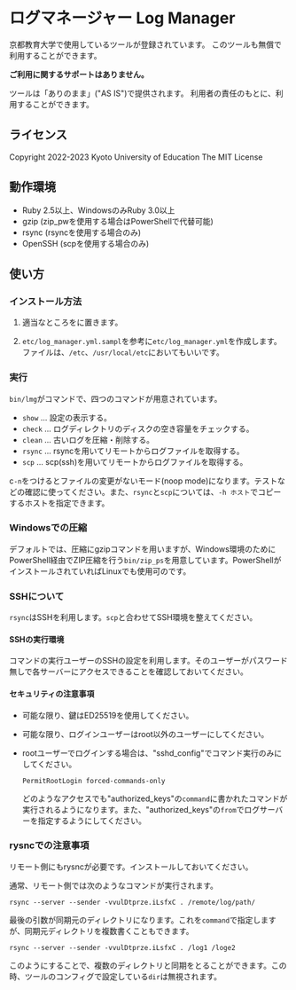 # ログマネージャー Log Manager

京都教育大学で使用しているツールが登録されています。
このツールも無償で利用することができます。

**ご利用に関するサポートはありません。**

ツールは「ありのまま」("AS IS")で提供されます。
利用者の責任のもとに、利用することができます。

## ライセンス

Copyright 2022-2023 Kyoto University of Education
The MIT License

## 動作環境

* Ruby 2.5以上、WindowsのみRuby 3.0以上
* gzip (zip_pwを使用する場合はPowerShellで代替可能)
* rsync (rsyncを使用する場合のみ)
* OpenSSH (scpを使用する場合のみ)

## 使い方

### インストール方法

1. 適当なところをに置きます。

2. `etc/log_manager.yml.sampl`を参考に`etc/log_manager.yml`を作成します。
    ファイルは、`/etc`、`/usr/local/etc`においてもいいです。

### 実行

`bin/lmg`がコマンドで、四つのコマンドが用意されています。

* `show`   ... 設定の表示する。
* `check`  ... ログディレクトリのディスクの空き容量をチェックする。
* `clean`  ... 古いログを圧縮・削除する。
* `rsync`  ... rsyncを用いてリモートからログファイルを取得する。
* `scp`    ... scp(ssh)を用いてリモートからログファイルを取得する。

c`-n`をつけるとファイルの変更がないモード(noop mode)になります。テストなどの確認に使ってください。また、`rsync`と`scp`については、`-h ホスト`でコピーするホストを指定できます。

### Windowsでの圧縮

デフォルトでは、圧縮にgzipコマンドを用いますが、Windows環境のためにPowerShell経由でZIP圧縮を行う`bin/zip_ps`を用意しています。PowerShellがインストールされていればLinuxでも使用可のです。

### SSHについて

`rsync`はSSHを利用します。`scp`と合わせてSSH環境を整えてください。

#### SSHの実行環境

コマンドの実行ユーザーのSSHの設定を利用します。そのユーザーがパスワード無しで各サーバーにアクセスできることを確認しておいてください。

#### セキュリティの注意事項

* 可能な限り、鍵はED25519を使用してください。
* 可能な限り、ログインユーザーはroot以外のユーザーにしてください。
* rootユーザーでログインする場合は、"sshd_config"でコマンド実行のみにしてください。

    ```sshd_config
    PermitRootLogin forced-commands-only
    ```

    どのようなアクセスでも"authorized_keys"の`command`に書かれたコマンドが実行されるようになります。また、"authorized_keys"の`from`でログサーバーを指定するようにしてください。

### rysncでの注意事項

リモート側にもrysncが必要です。インストールしておいてください。

通常、リモート側では次のようなコマンドが実行されます。

```shell
rsync --server --sender -vvulDtprze.iLsfxC . /remote/log/path/
```

最後の引数が同期元のディレクトリになります。これを`command`で指定しますが、同期元ディレクトリを複数書くこともできます。

```shell
rsync --server --sender -vvulDtprze.iLsfxC . /log1 /loge2
```

このようにすることで、複数のディレクトリと同期をとることができます。この時、ツールのコンフィグで設定している`dir`は無視されます。
